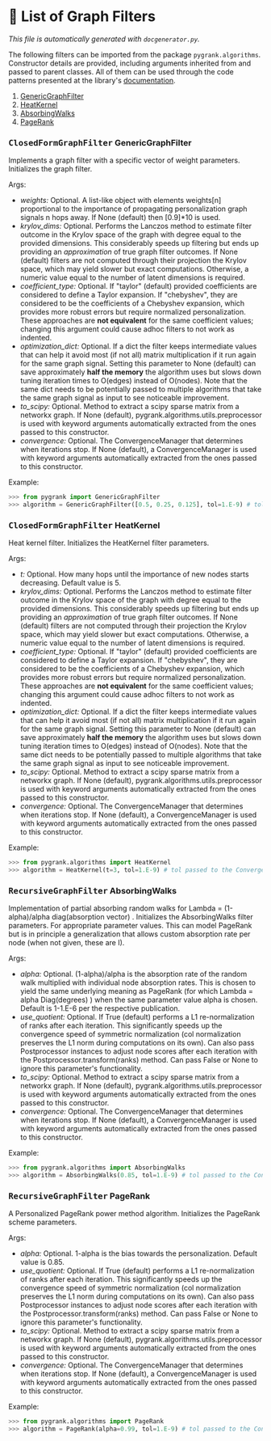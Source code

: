 # :scroll: List of Graph Filters
*This file is automatically generated with `docgenerator.py`.*

The following filters can be imported from the package `pygrank.algorithms`.
Constructor details are provided, including arguments inherited from and passed to parent classes.
All of them can be used through the code patterns presented at the library's [documentation](documentation.md). 
1. [GenericGraphFilter](#closedformgraphfilter-genericgraphfilter)
2. [HeatKernel](#closedformgraphfilter-heatkernel)
3. [AbsorbingWalks](#recursivegraphfilter-absorbingwalks)
4. [PageRank](#recursivegraphfilter-pagerank)

### <kbd>ClosedFormGraphFilter</kbd> GenericGraphFilter

Implements a graph filter with a specific vector of weight parameters. 
Initializes the graph filter. 

Args: 
 * *weights:* Optional. A list-like object with elements weights[n] proportional to the importance of propagating personalization graph signals n hops away. If None (default) then [0.9]*10 is used. 
 * *krylov_dims:* Optional. Performs the Lanczos method to estimate filter outcome in the Krylov space of the graph with degree equal to the provided dimensions. This considerably speeds up filtering but ends up providing an *approximation* of true graph filter outcomes. If None (default) filters are not computed through their projection the Krylov space, which may yield slower but exact computations. Otherwise, a numeric value equal to the number of latent dimensions is required. 
 * *coefficient_type:* Optional. If "taylor" (default) provided coefficients are considered to define a Taylor expansion. If "chebyshev", they are considered to be the coefficients of a Chebyshev expansion, which provides more robust errors but require normalized personalization. These approaches are **not equivalent** for the same coefficient values; changing this argument could cause adhoc filters to not work as indented. 
 * *optimization_dict:* Optional. If a dict the filter keeps intermediate values that can help it avoid most (if not all) matrix multiplication if it run again for the same graph signal. Setting this parameter to None (default) can save approximately **half the memory** the algorithm uses but slows down tuning iteration times to O(edges) instead of O(nodes). Note that the same dict needs to be potentially passed to multiple algorithms that take the same graph signal as input to see noticeable improvement. 
 * *to_scipy:* Optional. Method to extract a scipy sparse matrix from a networkx graph. If None (default), pygrank.algorithms.utils.preprocessor is used with keyword arguments automatically extracted from the ones passed to this constructor. 
 * *convergence:* Optional. The ConvergenceManager that determines when iterations stop. If None (default), a ConvergenceManager is used with keyword arguments automatically extracted from the ones passed to this constructor. 

Example:

```python 
>>> from pygrank import GenericGraphFilter 
>>> algorithm = GenericGraphFilter([0.5, 0.25, 0.125], tol=1.E-9) # tol passed to ConvergenceManager 
```


### <kbd>ClosedFormGraphFilter</kbd> HeatKernel

Heat kernel filter. 
Initializes the HeatKernel filter parameters. 

Args: 
 * *t:* Optional. How many hops until the importance of new nodes starts decreasing. Default value is 5. 
 * *krylov_dims:* Optional. Performs the Lanczos method to estimate filter outcome in the Krylov space of the graph with degree equal to the provided dimensions. This considerably speeds up filtering but ends up providing an *approximation* of true graph filter outcomes. If None (default) filters are not computed through their projection the Krylov space, which may yield slower but exact computations. Otherwise, a numeric value equal to the number of latent dimensions is required. 
 * *coefficient_type:* Optional. If "taylor" (default) provided coefficients are considered to define a Taylor expansion. If "chebyshev", they are considered to be the coefficients of a Chebyshev expansion, which provides more robust errors but require normalized personalization. These approaches are **not equivalent** for the same coefficient values; changing this argument could cause adhoc filters to not work as indented. 
 * *optimization_dict:* Optional. If a dict the filter keeps intermediate values that can help it avoid most (if not all) matrix multiplication if it run again for the same graph signal. Setting this parameter to None (default) can save approximately **half the memory** the algorithm uses but slows down tuning iteration times to O(edges) instead of O(nodes). Note that the same dict needs to be potentially passed to multiple algorithms that take the same graph signal as input to see noticeable improvement. 
 * *to_scipy:* Optional. Method to extract a scipy sparse matrix from a networkx graph. If None (default), pygrank.algorithms.utils.preprocessor is used with keyword arguments automatically extracted from the ones passed to this constructor. 
 * *convergence:* Optional. The ConvergenceManager that determines when iterations stop. If None (default), a ConvergenceManager is used with keyword arguments automatically extracted from the ones passed to this constructor. 

Example:

```python 
>>> from pygrank.algorithms import HeatKernel 
>>> algorithm = HeatKernel(t=3, tol=1.E-9) # tol passed to the ConvergenceManager 
```


### <kbd>RecursiveGraphFilter</kbd> AbsorbingWalks

Implementation of partial absorbing random walks for Lambda = (1-alpha)/alpha diag(absorption vector) . 
Initializes the AbsorbingWalks filter parameters. For appropriate parameter values. This can model PageRank 
but is in principle a generalization that allows custom absorption rate per node (when not given, these are I). 

Args: 
 * *alpha:* Optional. (1-alpha)/alpha is the absorption rate of the random walk multiplied with individual node absorption rates. This is chosen to yield the same underlying meaning as PageRank (for which Lambda = alpha Diag(degrees) ) when the same parameter value alpha is chosen. Default is 1-1.E-6 per the respective publication. 
 * *use_quotient:* Optional. If True (default) performs a L1 re-normalization of ranks after each iteration. This significantly speeds up the convergence speed of symmetric normalization (col normalization preserves the L1 norm during computations on its own). Can also pass Postprocessor instances to adjust node scores after each iteration with the Postprocessor.transform(ranks) method. Can pass False or None to ignore this parameter's functionality. 
 * *to_scipy:* Optional. Method to extract a scipy sparse matrix from a networkx graph. If None (default), pygrank.algorithms.utils.preprocessor is used with keyword arguments automatically extracted from the ones passed to this constructor. 
 * *convergence:* Optional. The ConvergenceManager that determines when iterations stop. If None (default), a ConvergenceManager is used with keyword arguments automatically extracted from the ones passed to this constructor. 

Example:

```python 
>>> from pygrank.algorithms import AbsorbingWalks 
>>> algorithm = AbsorbingWalks(0.85, tol=1.E-9) # tol passed to the ConvergenceManager 
```


### <kbd>RecursiveGraphFilter</kbd> PageRank

A Personalized PageRank power method algorithm. 
Initializes the PageRank scheme parameters. 

Args: 
 * *alpha:* Optional. 1-alpha is the bias towards the personalization. Default value is 0.85. 
 * *use_quotient:* Optional. If True (default) performs a L1 re-normalization of ranks after each iteration. This significantly speeds up the convergence speed of symmetric normalization (col normalization preserves the L1 norm during computations on its own). Can also pass Postprocessor instances to adjust node scores after each iteration with the Postprocessor.transform(ranks) method. Can pass False or None to ignore this parameter's functionality. 
 * *to_scipy:* Optional. Method to extract a scipy sparse matrix from a networkx graph. If None (default), pygrank.algorithms.utils.preprocessor is used with keyword arguments automatically extracted from the ones passed to this constructor. 
 * *convergence:* Optional. The ConvergenceManager that determines when iterations stop. If None (default), a ConvergenceManager is used with keyword arguments automatically extracted from the ones passed to this constructor. 

Example:

```python 
>>> from pygrank.algorithms import PageRank 
>>> algorithm = PageRank(alpha=0.99, tol=1.E-9) # tol passed to the ConvergenceManager 
```

